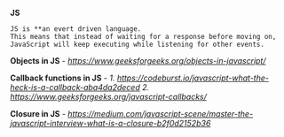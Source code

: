
**JS**

    JS is **an evert driven language. 
    This means that instead of waiting for a response before moving on, JavaScript will keep executing while listening for other events. 

**Objects in JS** - *https://www.geeksforgeeks.org/objects-in-javascript/*

**Callback functions in JS** - 
  *1. https://codeburst.io/javascript-what-the-heck-is-a-callback-aba4da2deced*
  *2. https://www.geeksforgeeks.org/javascript-callbacks/*
 
**Closure in JS** - *https://medium.com/javascript-scene/master-the-javascript-interview-what-is-a-closure-b2f0d2152b36*

